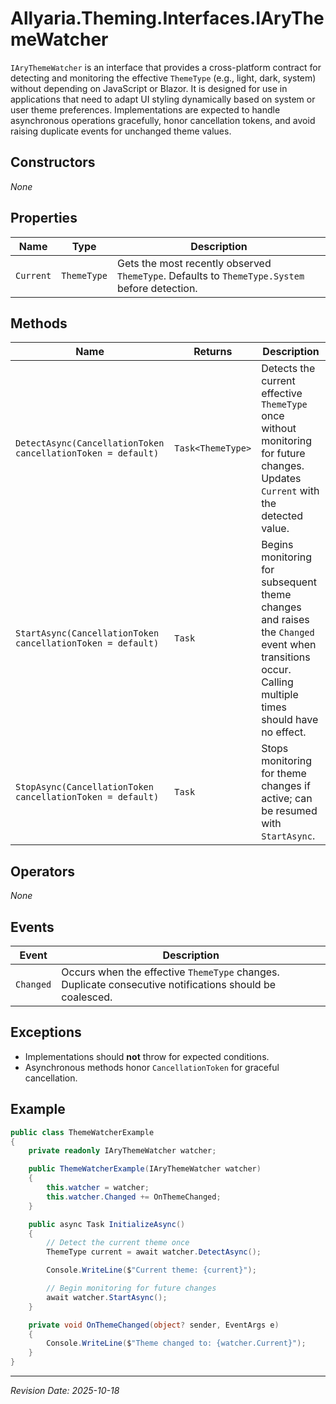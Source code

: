 ﻿# Allyaria.Theming.Interfaces.IAryThemeWatcher

`IAryThemeWatcher` is an interface that provides a cross-platform contract for detecting and monitoring the effective
`ThemeType` (e.g., light, dark, system) without depending on JavaScript or Blazor. It is designed for use in
applications that need to adapt UI styling dynamically based on system or user theme preferences. Implementations are
expected to handle asynchronous operations gracefully, honor cancellation tokens, and avoid raising duplicate events for
unchanged theme values.

## Constructors

*None*

## Properties

| Name      | Type        | Description                                                                                   |
|-----------|-------------|-----------------------------------------------------------------------------------------------|
| `Current` | `ThemeType` | Gets the most recently observed `ThemeType`. Defaults to `ThemeType.System` before detection. |

## Methods

| Name                                                         | Returns           | Description                                                                                                                                         |
|--------------------------------------------------------------|-------------------|-----------------------------------------------------------------------------------------------------------------------------------------------------|
| `DetectAsync(CancellationToken cancellationToken = default)` | `Task<ThemeType>` | Detects the current effective `ThemeType` once without monitoring for future changes. Updates `Current` with the detected value.                    |
| `StartAsync(CancellationToken cancellationToken = default)`  | `Task`            | Begins monitoring for subsequent theme changes and raises the `Changed` event when transitions occur. Calling multiple times should have no effect. |
| `StopAsync(CancellationToken cancellationToken = default)`   | `Task`            | Stops monitoring for theme changes if active; can be resumed with `StartAsync`.                                                                     |

## Operators

*None*

## Events

| Event     | Description                                                                                             |
|-----------|---------------------------------------------------------------------------------------------------------|
| `Changed` | Occurs when the effective `ThemeType` changes. Duplicate consecutive notifications should be coalesced. |

## Exceptions

* Implementations should **not** throw for expected conditions.
* Asynchronous methods honor `CancellationToken` for graceful cancellation.

## Example

```csharp
public class ThemeWatcherExample
{
    private readonly IAryThemeWatcher watcher;

    public ThemeWatcherExample(IAryThemeWatcher watcher)
    {
        this.watcher = watcher;
        this.watcher.Changed += OnThemeChanged;
    }

    public async Task InitializeAsync()
    {
        // Detect the current theme once
        ThemeType current = await watcher.DetectAsync();

        Console.WriteLine($"Current theme: {current}");

        // Begin monitoring for future changes
        await watcher.StartAsync();
    }

    private void OnThemeChanged(object? sender, EventArgs e)
    {
        Console.WriteLine($"Theme changed to: {watcher.Current}");
    }
}
```

---

*Revision Date: 2025-10-18*
